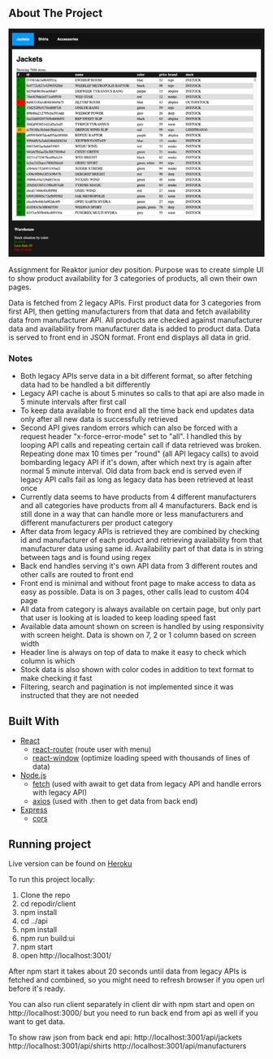 <!-- ABOUT THE PROJECT -->
## About The Project

![Screen Shot](https://github.com/rasmusjaa/warehouse-reaktor/blob/main/warehouse-screenshot.png)

Assignment for Reaktor junior dev position. Purpose was to create simple UI to show product availability for 3 categories of products, all own their own pages.

Data is fetched from 2 legacy APIs. First product data for 3 categories from first API, then getting manufacturers from that data and fetch availability data from manufacturer API. All products are checked against manufacturer data and availability from manufacturer data is added to product data. Data is served to front end in JSON format. Front end displays all data in grid.

### Notes
* Both legacy APIs serve data in a bit different format, so after fetching data had to be handled a bit differently
* Legacy API cache is about 5 minutes so calls to that api are also made in 5 minute intervals after first call
* To keep data available to front end all the time back end updates data only after all new data is successfully retrieved
* Second API gives random errors which can also be forced with a request header "x-force-error-mode" set to "all". I handled this by looping API calls and repeating certain call if data retrieved was broken. Repeating done max 10 times per "round" (all API legacy calls) to avoid bombarding legacy API if it's down, after which next try is again after normal 5 minute interval. Old data from back end is served even if legacy API calls fail as long as legacy data has been retrieved at least once
* Currently data seems to have products from 4 different manufacturers and all categories have products from all 4 manufacturers. Back end is still done in a way that can handle more or less manufacturers and different manufacturers per product category
* After data from legacy APIs is retrieved they are combined by checking id and manufacturer of each product and retrieving availability from that manufacturer data using same id. Availability part of that data is in string between tags and is found using regex
* Back end handles serving it's own API data from 3 different routes and other calls are routed to front end
* Front end is minimal and without front page to make access to data as easy as possible. Data is on 3 pages, other calls lead to custom 404 page
* All data from category is always available on certain page, but only part that user is looking at is loaded to keep loading speed fast
* Available data amount shown on screen is handled by using responsivity with screen height. Data is shown on 7, 2 or 1 column based on screen width
* Header line is always on top of data to make it easy to check which column is which
* Stock data is also shown with color codes in addition to text format to make checking it fast
* Filtering, search and pagination is not implemented since it was instructed that they are not needed

## Built With
* [React](https://reactjs.org/)
  * [react-router](https://reactrouter.com/) (route user with menu)
  * [react-window](https://github.com/bvaughn/react-window) (optimize loading speed with thousands of lines of data)
* [Node.js](https://nodejs.org/en/)
  * [fetch](https://www.npmjs.com/package/node-fetch) (used with await to get data from legacy API and handle errors with legacy API)
  * [axios](https://github.com/axios/axios) (used with .then to get data from back end)
* [Express](https://expressjs.com/)
  * [cors](https://expressjs.com/en/resources/middleware/cors.html)


## Running project

Live version can be found on [Heroku](https://rj-warehouse.herokuapp.com/)

To run this project locally:
1. Clone the repo
2. cd repodir/client
3. npm install
4. cd ../api
5. npm install
6. npm run build:ui
7. npm start
8. open http://localhost:3001/

After npm start it takes about 20 seconds until data from legacy APIs is fetched and combined, so you might need to refresh browser if you open url before it's ready.

You can also run client separately in client dir with npm start and open on http://localhost:3000/ but you need to run back end from api as well if you want to get data.

To show raw json from back end api:
http://localhost:3001/api/jackets
http://localhost:3001/api/shirts
http://localhost:3001/api/manufacturers
